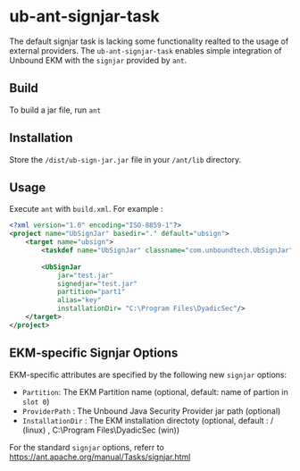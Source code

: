 # ub-ant-signjar-task

The default signjar task is lacking some functionality realted to the usage of external providers.
The `ub-ant-signjar-task` enables simple integration of Unbound EKM with the `signjar` provided by `ant`.

## Build
To build a jar file, run `ant`

## Installation
Store the `/dist/ub-sign-jar.jar` file in your `/ant/lib` directory.

## Usage
Execute `ant` with `build.xml`.
For example :

```xml
<?xml version="1.0" encoding="ISO-8859-1"?>
<project name="UbSignJar" basedir="." default="ubsign">
    <target name="ubsign">
        <taskdef name="UbSignJar" classname="com.unboundtech.UbSignJar"/>
		
        <UbSignJar		
			jar="test.jar"
			signedjar="test.jar"
			partition="part1"
			alias="key"			
			installationDir= "C:\Program Files\DyadicSec"/>		
    </target>
</project>
```
## EKM-specific Signjar Options

EKM-specific attributes are specified by the following new `signjar` options:

* `Partition`: The EKM Partition name (optional, default: name of partion in `slot 0`)
* `ProviderPath` : The Unbound Java Security Provider jar path (optional)
* `InstallationDir` : The EKM installation directoty (optional, default : / (linux) , C:\Program Files\DyadicSec (win))

For the standard `signjar` options, referr to  https://ant.apache.org/manual/Tasks/signjar.html

